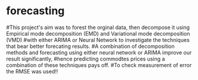# forecasting
#This project's aim was to forest the orginal data, then decompose it using Empirical mode decomposition (EMD) and Variational mode decomposition (VMD) 
#with either ARIMA or Neural Network to investigate the techniques that bear better forecating results. 
#A combination of decomposition methods and forecasting using either neural network or ARIMA improve our result significantly, 
#hence predicting commodtes prices using a combination of these techniques pays off.
#To check measurement of error the RMSE was used!!

